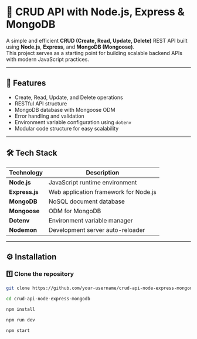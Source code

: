 # 🧩 CRUD API with Node.js, Express & MongoDB

A simple and efficient **CRUD (Create, Read, Update, Delete)** REST API built using **Node.js**, **Express**, and **MongoDB (Mongoose)**.  
This project serves as a starting point for building scalable backend APIs with modern JavaScript practices.

---

## 🚀 Features

- Create, Read, Update, and Delete operations
- RESTful API structure
- MongoDB database with Mongoose ODM
- Error handling and validation
- Environment variable configuration using `dotenv`
- Modular code structure for easy scalability

---

## 🛠️ Tech Stack

| Technology | Description |
|-------------|-------------|
| **Node.js** | JavaScript runtime environment |
| **Express.js** | Web application framework for Node.js |
| **MongoDB** | NoSQL document database |
| **Mongoose** | ODM for MongoDB |
| **Dotenv** | Environment variable manager |
| **Nodemon** | Development server auto-reloader |

---

## ⚙️ Installation

### 1️⃣ Clone the repository
```bash
git clone https://github.com/your-username/crud-api-node-express-mongodb.git

cd crud-api-node-express-mongodb

npm install

npm run dev

npm start
